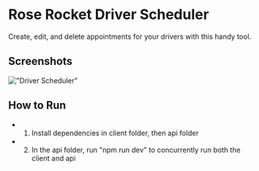 # Rose Rocket Driver Scheduler

Create, edit, and delete appointments for your drivers with this handy tool.

## Screenshots

!["Driver Scheduler"](https://github.com/xynyx/rose-rocket/blob/master/client/img/Screenshot%202020-07-30%2011.05.41.png)

## How to Run

- 1. Install dependencies in client folder, then api folder
- 2. In the api folder, run "npm run dev" to concurrently run both the client and api
